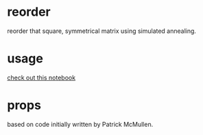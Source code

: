 # reorder
reorder that square, symmetrical matrix using simulated annealing.

# usage
[check out this notebook](https://github.com/peterwinter/reorder/blob/master/example.ipynb)

# props
based on code initially written by Patrick McMullen.
